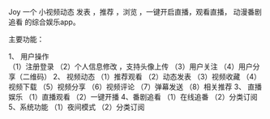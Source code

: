 Joy  一个  小视频动态 发表 ，推荐 ，浏览  ，一键开启直播，观看直播，  动漫番剧追看 的综合娱乐app。

 
 主要功能：
 
1、 用户操作         
  （1）注册登录
  （2）个人信息修改 ，支持头像上传
  （3）用户关注
  （4）用户分享（二维码）
2、 视频动态
  （1）推荐观看
  （2）动态发表
  （3）视频收藏
  （4）视频下载
  （5）视频分享
  （6）视频评论
  （7）弹幕发送
  （8）相关推荐
3、 直播娱乐
  （1）直播观看
  （2）一键开播
4、番剧追看
  （1）在线追番
  （2）分类订阅
5、系统功能
  （1）夜间模式
  （2）分类订阅
